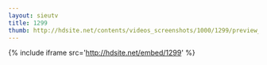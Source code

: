 ```yaml
---
layout: sieutv
title: 1299
thumb: http://hdsite.net/contents/videos_screenshots/1000/1299/preview_360p.mp4.jpg
---
```

{% include iframe src='http://hdsite.net/embed/1299' %}
 
